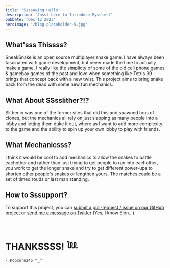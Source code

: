 ```yaml
---
title: 'Ssssaying Hello'
description: 'Jusst here to Introduce Myssself'
pubDate: 'Dec 12 2023'
heroImage: '/blog-placeholder-5.jpg'
---
```


## What'sss Thissss?

SneakSnake is an open source multiplayer snake game.  I have always been fascinated with game development, but never made the time to actually make a game.  I really like the simplicty of some of the old cell phone games & gameboy games of the past and love when something like Tetris 99 brings that concept back with a new twist.  This project aims to bring snake back from the dead with some new fun mechanics.

## What About SSsslither?!?

Slither.io was one of the former sites that did this and spawned tons of clones, but the mechanics all rely on just slapping as many people into a lobby and letting them duke it out, where as I want to add more complexity to the game and the ability to spin up your own lobby to play with friends.

## What Mechanicsss?

I think it would be cool to add mechanics to allow the snakes to battle eachother and rather than just trying to get people to run into eachother, you work to get the longer snake and try to get different power-ups to shorten other people's snakes or lengthen yours.  The matches could be a set of timed rouds or last man standing.

## How to Sssupport?

To support this project, you can [submit a pull-request / issue on our GitHub project](https://github.com/popcorn245/sneaksnake) or [send me a message on Twitter](https://github.com/popcorn245) (Yes, I know Elon...).

<br >

# THANKSSSS! 𓆙

```- Popcorn245 ^_^ ```